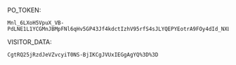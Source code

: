 PO_TOKEN:
```
Mnl_6LXoH5VpuX_VB-PdLNE1L1YCGMnJBMpFNl6qHv5GP43Jf4kdctIzhV95rfS4sJLYQEPYEotrA9FOy4dId_NXLb3Y_9rMS3Soro40jOlpzukhtwfXGKCv0WMapW3bgaW0773tXNP0jM9z2MjlValinrIyT0crI3cy
```
VISITOR_DATA:
```
CgtRQ25jRzdJeVZvcyiT0NS-BjIKCgJVUxIEGgAgYQ%3D%3D
```
